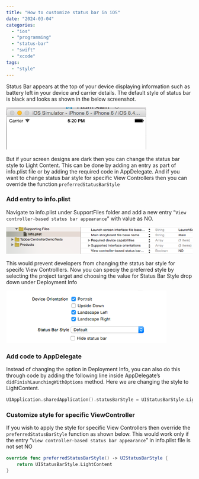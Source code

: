 ```yaml
---
title: "How to customize status bar in iOS"
date: "2024-03-04"
categories: 
  - "ios"
  - "programming"
  - "status-bar"
  - "swift"
  - "xcode"
tags: 
  - "style"
---
```


Status Bar appears at the top of your device displaying information such as battery left in your device and carrier details. The default style of status bar is black and looks as shown in the below screenshot.

[![](/assets/images/1437306660_thumb.png)](https://rshankar.com/wp-content/uploads/2015/07/1437306660_full.png)

But if your screen designs are dark then you can change the status bar style to Light Content. This can be done by adding an entry as part of info.plist file or by adding the required code in AppDelegate. And if you want to change status bar style for specific View Controllers then you can override the function `preferredStatusBarStyle`

### Add entry to info.plist

Navigate to info.plist under SupportFiles folder and add a new entry “`View controller-based status bar appearance`” with value as NO.

[![](/assets/images/1437307595_thumb.png)](https://rshankar.com/wp-content/uploads/2015/07/1437307595_full.png)

This would prevent developers from changing the status bar style for specifc View Controlllers. Now you can speciy the preferred style by selecting the project target and choosing the value for Status Bar Style drop down under Deployment Info

[![](/assets/images/1437307779_thumb.png)](https://rshankar.com/wp-content/uploads/2015/07/1437307779_full.png)

### Add code to AppDelegate

Instead of changing the option in Deployment Info, you can also do this through code by adding the following line inside AppDelegate’s `didFinishLaunchingWithOptions` method. Here we are changing the style to LightContent.

```swift
UIApplication.sharedApplication().statusBarStyle = UIStatusBarStyle.LightContent
```

### Customize style for specific ViewController

If you wish to apply the style for specific View Controllers then override the `preferredStatusBarStyle` function as shown below. This would work only if the entry “`View controller-based status bar appearance`” in info.plist file is not set NO

```swift
override func preferredStatusBarStyle() -> UIStatusBarStyle {
    return UIStatusBarStyle.LightContent
}
```
